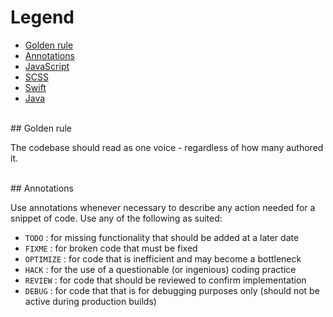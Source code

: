 # Legend

* [Golden rule](#golden-rule)
* [Annotations](#annotations)
* [JavaScript](JavaScript.md)
* [SCSS](SCSS.md)
* [Swift](Swift.md)
* [Java](Java.md)


<br />
## Golden rule

The codebase should read as one voice - regardless of how many authored it.



<br />
## Annotations

Use annotations whenever necessary to describe any action needed for a snippet of code. Use any of the following as suited:

- `TODO`     : for missing functionality that should be added at a later date
- `FIXME`    : for broken code that must be fixed
- `OPTIMIZE` : for code that is inefficient and may become a bottleneck
- `HACK`     : for the use of a questionable (or ingenious) coding practice
- `REVIEW`   : for code that should be reviewed to confirm implementation
- `DEBUG`    : for code that that is for debugging purposes only (should not be active during production builds)
